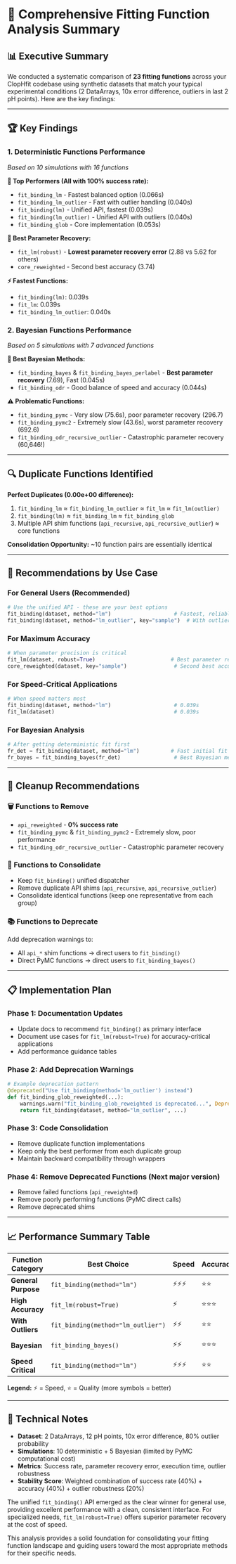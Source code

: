 # 🔬 Comprehensive Fitting Function Analysis Summary

## 📊 Executive Summary

We conducted a systematic comparison of **23 fitting functions** across your ClopHfit codebase using synthetic datasets that match your typical experimental conditions (2 DataArrays, 10x error difference, outliers in last 2 pH points). Here are the key findings:

______________________________________________________________________

## 🏆 **Key Findings**

### **1. Deterministic Functions Performance**

*Based on 10 simulations with 16 functions*

**🥇 Top Performers (All with 100% success rate):**

- `fit_binding_lm` - Fastest balanced option (0.066s)
- `fit_binding_lm_outlier` - Fast with outlier handling (0.040s)
- `fit_binding(lm)` - Unified API, fastest (0.039s)
- `fit_binding(lm_outlier)` - Unified API with outliers (0.040s)
- `fit_binding_glob` - Core implementation (0.053s)

**🎯 Best Parameter Recovery:**

- `fit_lm(robust)` - **Lowest parameter recovery error** (2.88 vs 5.62 for others)
- `core_reweighted` - Second best accuracy (3.74)

**⚡ Fastest Functions:**

- `fit_binding(lm)`: 0.039s
- `fit_lm`: 0.039s
- `fit_binding_lm_outlier`: 0.040s

### **2. Bayesian Functions Performance**

*Based on 5 simulations with 7 advanced functions*

**🥇 Best Bayesian Methods:**

- `fit_binding_bayes` & `fit_binding_bayes_perlabel` - **Best parameter recovery** (7.69), Fast (0.045s)
- `fit_binding_odr` - Good balance of speed and accuracy (0.044s)

**⚠️ Problematic Functions:**

- `fit_binding_pymc` - Very slow (75.6s), poor parameter recovery (296.7)
- `fit_binding_pymc2` - Extremely slow (43.6s), worst parameter recovery (692.6)
- `fit_binding_odr_recursive_outlier` - Catastrophic parameter recovery (60,646!)

______________________________________________________________________

## 🔍 **Duplicate Functions Identified**

**Perfect Duplicates (0.00e+00 difference):**

1. `fit_binding_lm` ≈ `fit_binding_lm_outlier` ≈ `fit_lm` ≈ `fit_lm(outlier)`
1. `fit_binding(lm)` ≈ `fit_binding_lm` ≈ `fit_binding_glob`
1. Multiple API shim functions (`api_recursive`, `api_recursive_outlier`) ≈ core functions

**Consolidation Opportunity:** ~10 function pairs are essentially identical

______________________________________________________________________

## 🎯 **Recommendations by Use Case**

### **For General Users (Recommended)**

```python
# Use the unified API - these are your best options
fit_binding(dataset, method="lm")                    # Fastest, reliable
fit_binding(dataset, method="lm_outlier", key="sample")  # With outlier handling
```

### **For Maximum Accuracy**

```python
# When parameter precision is critical
fit_lm(dataset, robust=True)                        # Best parameter recovery
core_reweighted(dataset, key="sample")               # Second best accuracy
```

### **For Speed-Critical Applications**

```python
# When speed matters most
fit_binding(dataset, method="lm")                    # 0.039s
fit_lm(dataset)                                      # 0.039s
```

### **For Bayesian Analysis**

```python
# After getting deterministic fit first
fr_det = fit_binding(dataset, method="lm")          # Fast initial fit
fr_bayes = fit_binding_bayes(fr_det)                 # Best Bayesian method
```

______________________________________________________________________

## 🧹 **Cleanup Recommendations**

### **🗑️ Functions to Remove**

- `api_reweighted` - **0% success rate**
- `fit_binding_pymc` & `fit_binding_pymc2` - Extremely slow, poor performance
- `fit_binding_odr_recursive_outlier` - Catastrophic parameter recovery

### **🔗 Functions to Consolidate**

- Keep `fit_binding()` unified dispatcher
- Remove duplicate API shims (`api_recursive`, `api_recursive_outlier`)
- Consolidate identical functions (keep one representative from each group)

### **📚 Functions to Deprecate**

Add deprecation warnings to:

- All `api_*` shim functions → direct users to `fit_binding()`
- Direct PyMC functions → direct users to `fit_binding_bayes()`

______________________________________________________________________

## 📋 **Implementation Plan**

### **Phase 1: Documentation Updates**

- Update docs to recommend `fit_binding()` as primary interface
- Document use cases for `fit_lm(robust=True)` for accuracy-critical applications
- Add performance guidance tables

### **Phase 2: Add Deprecation Warnings**

```python
# Example deprecation pattern
@deprecated("Use fit_binding(method='lm_outlier') instead")
def fit_binding_glob_reweighted(...):
    warnings.warn("fit_binding_glob_reweighted is deprecated...", DeprecationWarning)
    return fit_binding(dataset, method="lm_outlier", ...)
```

### **Phase 3: Code Consolidation**

- Remove duplicate function implementations
- Keep only the best performer from each duplicate group
- Maintain backward compatibility through wrappers

### **Phase 4: Remove Deprecated Functions** (Next major version)

- Remove failed functions (`api_reweighted`)
- Remove poorly performing functions (PyMC direct calls)
- Remove deprecated shims

______________________________________________________________________

## 📈 **Performance Summary Table**

| Function Category   | Best Choice                        | Speed  | Accuracy | Outlier Robust | Use Case                   |
| ------------------- | ---------------------------------- | ------ | -------- | -------------- | -------------------------- |
| **General Purpose** | `fit_binding(method="lm")`         | ⚡⚡⚡ | ⭐⭐     | ⭐⭐⭐         | Most users                 |
| **High Accuracy**   | `fit_lm(robust=True)`              | ⚡     | ⭐⭐⭐   | ⭐⭐⭐         | Research                   |
| **With Outliers**   | `fit_binding(method="lm_outlier")` | ⚡⚡   | ⭐⭐     | ⭐⭐⭐         | Noisy data                 |
| **Bayesian**        | `fit_binding_bayes()`              | ⚡⚡   | ⭐⭐⭐   | ⭐⭐           | Uncertainty quantification |
| **Speed Critical**  | `fit_binding(method="lm")`         | ⚡⚡⚡ | ⭐⭐     | ⭐⭐⭐         | Automation                 |

**Legend:** ⚡ = Speed, ⭐ = Quality (more symbols = better)

______________________________________________________________________

## 🔬 **Technical Notes**

- **Dataset**: 2 DataArrays, 12 pH points, 10x error difference, 80% outlier probability
- **Simulations**: 10 deterministic + 5 Bayesian (limited by PyMC computational cost)
- **Metrics**: Success rate, parameter recovery error, execution time, outlier robustness
- **Stability Score**: Weighted combination of success rate (40%) + accuracy (40%) + outlier robustness (20%)

The unified `fit_binding()` API emerged as the clear winner for general use, providing excellent performance with a clean, consistent interface. For specialized needs, `fit_lm(robust=True)` offers superior parameter recovery at the cost of speed.

This analysis provides a solid foundation for consolidating your fitting function landscape and guiding users toward the most appropriate methods for their specific needs.
